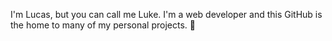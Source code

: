 I'm Lucas, but you can call me Luke.  I'm a web developer and this GitHub is the home to many of my personal projects.  🎉
